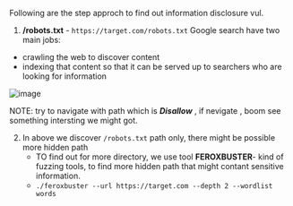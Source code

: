 Following are the step approch to find out information disclosure vul.

1) **/robots.txt** - ```https://target.com/robots.txt```
 Google search have two main jobs:
* crawling the web to discover content
* indexing that content so that it can be served up to searchers who are looking for information

![image](https://github.com/user-attachments/assets/34049c04-69ff-45df-a842-69909163b973)

NOTE: try to navigate with path which is **_Disallow_** , if nevigate , boom see something intersting we might got. 

2) In above we discover ```/robots.txt``` path only, there might be possible more hidden path
   - TO find out for more directory, we use tool **FEROXBUSTER**- kind of fuzzing tools, to find more hidden path that might contant sensitive information.
   - `./feroxbuster --url https://target.com --depth 2 --wordlist words`
